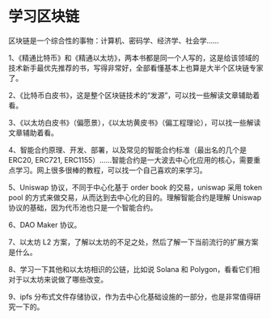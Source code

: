 # 学习区块链

区块链是一个综合性的事物：计算机、密码学、经济学、社会学……

1、《精通比特币》和《精通以太坊》，两本书都是同一个人写的，这是给该领域的技术新手最优先推荐的书，写得非常好，全部看懂基本上也算是大半个区块链专家了。

2、《比特币白皮书》，这是整个区块链技术的“发源”，可以找一些解读文章辅助着看。

3、《以太坊白皮书》（偏愿景），《以太坊黄皮书》（偏工程理论），可以找一些解读文章辅助着看。

4、智能合约原理、开发、部署，以及常见的智能合约标准（最出名的几个是 ERC20, ERC721, ERC1155）……智能合约是一大波去中心化应用的核心，需要重点学习。网上很多很棒的教程，可以找一个自己喜欢的来学习。

5、Uniswap 协议，不同于中心化基于 order book 的交易，uniswap 采用 token pool 的方式来做交易，从而达到去中心化的目的。理解智能合约是理解 Uniswap 协议的基础，因为代币池也只是一个智能合约。

6、DAO Maker 协议。

7、以太坊 L2 方案，了解以太坊的不足之处，然后了解一下当前流行的扩展方案是什么。

8、学习一下其他和以太坊相识的公链，比如说 Solana 和 Polygon，看看它们相对于以太坊来说做了哪些改变。

9、ipfs 分布式文件存储协议，作为去中心化基础设施的一部分，也是非常值得研究一下的。
